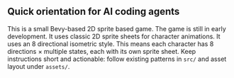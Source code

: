 
## Quick orientation for AI coding agents

This is a small Bevy-based 2D sprite based game. The game is still in early development.
It uses classic 2D sprite sheets for character animations. It uses an 8 directional isometric style. This means each character has 8 directions × multiple states, each with its own sprite sheet.
Keep instructions short and actionable: follow existing patterns in `src/` and asset layout under `assets/`.
